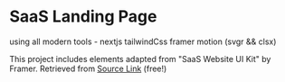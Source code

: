 # SaaS Landing Page 
using all modern tools - nextjs tailwindCss framer motion (svgr && clsx)

This project includes elements adapted from "SaaS Website UI Kit" by Framer. Retrieved from [Source Link](https://www.figma.com/community/file/1347551304372055519) (free!)



